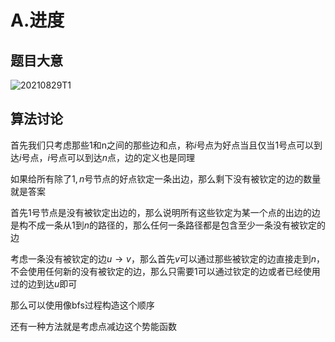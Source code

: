 # A.进度

## 题目大意

![20210829T1](D:\Blog\image\20210829T1.PNG)

## 算法讨论

首先我们只考虑那些1和n之间的那些边和点，称$i$号点为好点当且仅当$1$号点可以到达$i$号点，$i$号点可以到达$n$点，边的定义也是同理

如果给所有除了$1,n$号节点的好点钦定一条出边，那么剩下没有被钦定的边的数量就是答案

首先1号节点是没有被钦定出边的，那么说明所有这些钦定为某一个点的出边的边是构不成一条从$1$到$n$的路径的，那么任何一条路径都是包含至少一条没有被钦定的边

考虑一条没有被钦定的边$u\rightarrow v$，那么首先$v$可以通过那些被钦定的边直接走到$n$，不会使用任何新的没有被钦定的边，那么只需要1可以通过钦定的边或者已经使用过的边到达$u$即可

那么可以使用像bfs过程构造这个顺序

还有一种方法就是考虑点减边这个势能函数